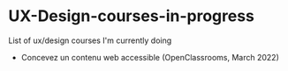 # UX-Design-courses-in-progress
List of ux/design courses I'm currently doing

* Concevez un contenu web accessible (OpenClassrooms, March 2022)
